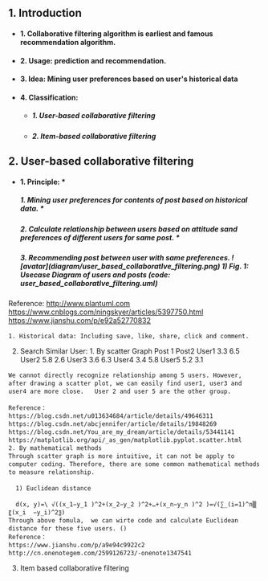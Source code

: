 ## 1. Introduction
  * <h4> 1. Collaborative filtering algorithm is earliest and famous recommendation algorithm.

  * <h4> 2. Usage: prediction and recommendation.
  * <h4> 3. Idea: Mining user preferences based on user's historical data
  * <h4> 4. Classification:

    * <h5> 1. User-based collaborative filtering
    * <h5> 2. Item-based collaborative filtering

## 2. User-based collaborative filtering
  * <h4> 1. Principle:
    * <h5> 1. Mining user preferences for contents of post based on historical data.
    * <h5> 2. Calculate relationship between users based on attitude sand preferences of different users for same post.
    * <h5> 3. Recommending post between user with same preferences.
          ![avatar](diagram/user_based_collaboratIve_filtering.png)
      1) Fig. 1: Usecase Diagram of users and posts
      (code: user_based_collaboratIve_filtering.uml)
  Reference:
  http://www.plantuml.com
  https://www.cnblogs.com/ningskyer/articles/5397750.html
  https://www.jianshu.com/p/e92a52770832

    1. Historical data: Including save, like, share, click and comment.
  2. Search Similar User:
    1. By scatter Graph
      Post 1	Post2
    User1	3.3	6.5
    User2	5.8	2.6
    User3	3.6	6.3
    User4	3.4	5.8
    User5	5.2	3.1


    We cannot directly recognize relationship among 5 users. However, after drawing a scatter plot, we can easily find user1, user3 and user4 are more close.   User 2 and user 5 are the other group.

    Reference：
    https://blog.csdn.net/u013634684/article/details/49646311
    https://blog.csdn.net/abcjennifer/article/details/19848269
    https://blog.csdn.net/You_are_my_dream/article/details/53441141
    https://matplotlib.org/api/_as_gen/matplotlib.pyplot.scatter.html
    2. By mathematical methods
    Through scatter graph is more intuitive, it can not be apply to computer coding. Therefore, there are some common mathematical methods to measure relationship.

      1) Euclidean distance

      d(x, y)=\ √((x_1−y_1 )^2+(x_2−y_2 )^2+…+(x_n−y_n )^2 )=√(∑_(i=1)^n▒〖(x_i  −y_i)^2〗)   
    Through above fomula,  we can wirte code and calculate Euclidean distance for these five users. ()
    Reference：
    https://www.jianshu.com/p/a9e94c9922c2
    http://cn.onenotegem.com/2599126723/-onenote1347541

3. Item based collaborative filtering
